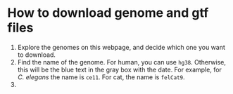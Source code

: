 # How to download genome and gtf files

1. Explore the genomes on this webpage, and decide which one you want to download.
1. Find the name of the genome. For human, you can use `hg38`. Otherwise, this will be the blue text in the gray box with the date. For example, for *C. elegans* the name is `ce11`. For cat, the name is `felCat9`.
1. 

